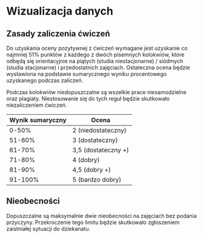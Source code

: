 # Wizualizacja danych

## Zasady zaliczenia ćwiczeń
Do uzyskania oceny pozytywnej z ćwiczeń wymagane jest uzyskanie co najmniej 51% punktów z każdego z dwóch pisemnych kolokwiów, które odbędą się orientacyjnie na piątych (studia niestacjonarne) / siódmych (studia stacjonarne) i przedostatnich zajęciach. Ostateczna ocena będzie wystawiona na podstawie sumarycznego wyniku procentowego uzyskanego podczas zaliczeń.

Podczas kolokwiów niedopuszczalne są wszelkie prace niesamodzielne oraz plagiaty. Niestosowanie się do tych reguł będzie skutkowało niezaliczeniem ćwiczeń.

|Wynik sumaryczny | Ocena |
------------------|-------|
|0-50% | 2 (niedostateczny) |
|51-60% | 3 (dostateczny) |
|61-70% | 3,5 (dostateczny +) |
|71-80% | 4 (dobry) |
|81-90% | 4,5 (dobry +) |
|91-100% | 5 (bardzo dobry) |

## Nieobecności
Dopuszczalne są maksymalnie dwie nieobecności na zajęciach bez podania przyczyny. Przekroczenie tego limitu będzie skutkowało zgłoszeniem zaistniałej sytuacji do dziekanatu.